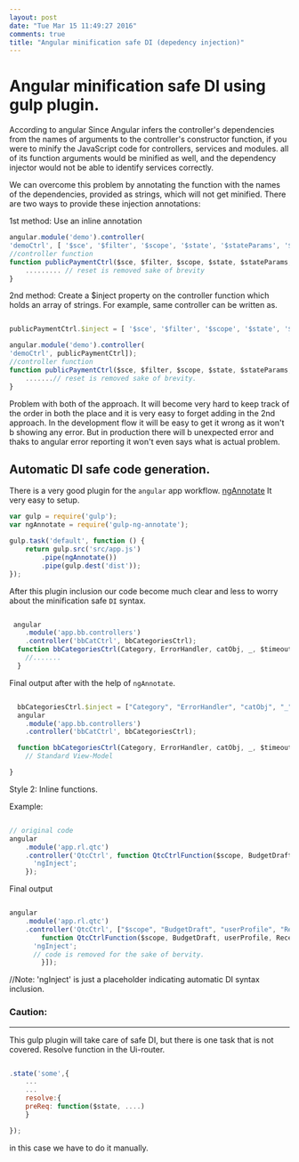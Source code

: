 ```yaml
---
layout: post
date: "Tue Mar 15 11:49:27 2016"
comments: true
title: "Angular minification safe DI (depedency injection)"
---
```

# Angular minification safe DI using gulp plugin.

According to angular
Since Angular infers the controller's dependencies from the names of arguments to the controller's constructor function, if you were to minify the JavaScript code for controllers, services and modules. all of its function arguments would be minified as well, and the dependency injector would not be able to identify services correctly.

We can overcome this problem by annotating the function with the names of the dependencies, provided as strings, which will not get minified. There are two ways to provide these injection annotations:

1st method: Use an inline annotation

```javascript
angular.module('demo').controller(
'demoCtrl', [ '$sce', '$filter', '$scope', '$state', '$stateParams', '$window', 'RemoteClientData', 'toastr', '$locale', '$timeout', 'lodash', 'RegionSelector', 'EncryptPgp', 'PublicTfaAuthResource', 'FeeCalcResourcePublic', 'paymentMethodMapping', 'addressFieldsMapping', 'PaymentDraft', 'PaymentProcess', '$log', 'bbsetup', 'PayUtil', 'ErrorHandler', publicPaymentCtrl]);
//controller function
function publicPaymentCtrl($sce, $filter, $scope, $state, $stateParams, $window, RemoteClientData, toastr, $locale, $timeout, _, RegionSelector, EncryptPgp, PublicTfaAuthResource, FeeCalcResourcePublic, paymentMethodMapping, addressFieldsMapping, PaymentDraft, PaymentProcess, $log, bbsetup, PayUtil, ErrorHandler) {
	......... // reset is removed sake of brevity
}

```
2nd method: Create a $inject property on the controller function which holds an array of strings.
For example, same controller can be written as.

```javascript

publicPaymentCtrl.$inject = [ '$sce', '$filter', '$scope', '$state', '$stateParams', '$window', 'RemoteClientData', 'toastr', '$locale', '$timeout', 'lodash', 'RegionSelector', 'EncryptPgp', 'PublicTfaAuthResource', 'FeeCalcResourcePublic', 'paymentMethodMapping', 'addressFieldsMapping', 'PaymentDraft', 'PaymentProcess', '$log', 'bbsetup', 'PayUtil', 'ErrorHandler'];

angular.module('demo').controller(
'demoCtrl', publicPaymentCtrl]);
//controller function
function publicPaymentCtrl($sce, $filter, $scope, $state, $stateParams, $window, RemoteClientData, toastr, $locale, $timeout, _, RegionSelector, EncryptPgp, PublicTfaAuthResource, FeeCalcResourcePublic, paymentMethodMapping, addressFieldsMapping, PaymentDraft, PaymentProcess, $log, bbsetup, PayUtil, ErrorHandler) {
	.......// reset is removed sake of brevity.
}

```

Problem with both of the approach.
It will become very hard to keep track of the order in both the place and it is very easy to forget adding in the 2nd approach. In the development flow it will be easy to get it wrong as it won't b showing any error.
But in production there will b unexpected error and thaks to angular error reporting it won't even says what is actual problem.

## Automatic DI safe code generation.
There is a very good plugin for the `angular` app workflow.
[ngAnnotate](https://github.com/Kagami/gulp-ng-annotate)
It very easy to setup.

```javascript
var gulp = require('gulp');
var ngAnnotate = require('gulp-ng-annotate');

gulp.task('default', function () {
    return gulp.src('src/app.js')
        .pipe(ngAnnotate())
        .pipe(gulp.dest('dist'));
});


```


After this plugin inclusion our code become much clear and less to worry about the minification safe `DI` syntax.

```javascript

 angular
    .module('app.bb.controllers')
    .controller('bbCatCtrl', bbCategoriesCtrl);
  function bbCategoriesCtrl(Category, ErrorHandler, catObj, _, $timeout, $scope) {
  	//.......
  }

```

Final output after with the help of `ngAnnotate`.

```javascript

  bbCategoriesCtrl.$inject = ["Category", "ErrorHandler", "catObj", "_", "$timeout", "$scope"];
  angular
    .module('app.bb.controllers')
    .controller('bbCatCtrl', bbCategoriesCtrl);

  function bbCategoriesCtrl(Category, ErrorHandler, catObj, _, $timeout, $scope) {
    // Standard View-Model

}

```

Style 2: Inline functions.

Example:


```javascript

// original code
angular
    .module('app.rl.qtc')
    .controller('QtcCtrl', function QtcCtrlFunction($scope, BudgetDraft, userProfile, RecentActivities, Config, $cacheFactory, accountResource, $window) {
      'ngInject';
	});

```

Final output


```javascript

angular
    .module('app.rl.qtc')
    .controller('QtcCtrl', ["$scope", "BudgetDraft", "userProfile", "RecentActivities", "Config", "$cacheFactory", "accountResource", "$window",
    	function QtcCtrlFunction($scope, BudgetDraft, userProfile, RecentActivities, Config, $cacheFactory, accountResource, $window) {
      'ngInject';
      // code is removed for the sake of bervity.
		}]);

```

//Note:
'ngInject' is just a placeholder indicating automatic DI syntax inclusion.


### Caution:
---------
This gulp plugin will take care of safe DI, but there is one task that is not covered.
Resolve function in the Ui-router.

```javascript

.state('some',{
	...
	...
	resolve:{
	preReq: function($state, ....)
	}

});

```

in this case we have to do it manually.









